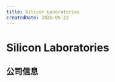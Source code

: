 ```yaml
---
title: Silicon Laboratories
createdDate: 2025-05-22
---
```


# Silicon Laboratories

## 公司信息

<DirectHireCompanyTable state="texas" city="austin" companyJsonFileName="silicon-laboratories" />